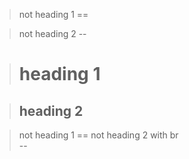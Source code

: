 > not heading 1
==

> not heading 2
--

> heading 1
> ==

> heading 2
> --

> not heading 1
==
> not heading 2 with br  
--
